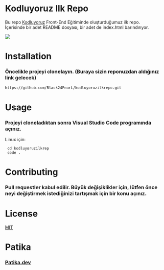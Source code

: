 # Kodluyoruz Ilk Repo

Bu repo [Kodluyoruz](https://kodluyoruz.org/tr/kodluyoruz/) Front-End Eğitiminde oluşturduğumuz ilk repo. İçerisinde bir adet README dosyası, bir adet de index.html barındırıyor.

![](https://raw.githubusercontent.com/Black24PearL/kodluyoruzilkrepo/main/image/ilk%20repo.png)


# Installation

### Öncelikle projeyi clonelayın. (Buraya sizin reponuzdan aldığınız link gelecek)

    https://github.com/Black24PearL/kodluyoruzilkrepo.git

 # Usage

 ### Projeyi cloneladıktan sonra Visual Studio Code programında açınız.

 Linux için:

     cd kodluyoruzilkrep
     code .

 # Contributing   

### Pull requestler kabul edilir. Büyük değişiklikler için, lütfen önce neyi değiştirmek istediğinizi tartışmak için bir konu açınız.

# License

[MIT](https://choosealicense.com/licenses/mit/)
 
# Patika

### [Patika.dev](www.patika.dev)